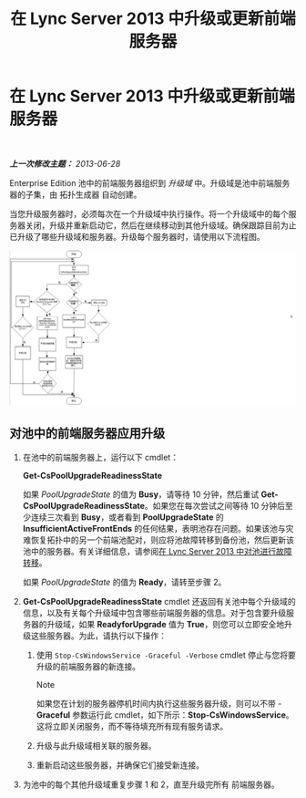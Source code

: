 ﻿---
title: 在 Lync Server 2013 中升级或更新前端服务器
TOCTitle: 在 Lync Server 2013 中升级或更新前端服务器
ms:assetid: 20fa39ae-ecfb-4c72-9cc4-8e183d3c752f
ms:mtpsurl: https://technet.microsoft.com/zh-cn/library/JJ204736(v=OCS.15)
ms:contentKeyID: 49312227
ms.date: 05/19/2016
mtps_version: v=OCS.15
ms.translationtype: HT
---

# 在 Lync Server 2013 中升级或更新前端服务器

 

_**上一次修改主题：** 2013-06-28_

Enterprise Edition 池中的前端服务器组织到 *升级域* 中。升级域是池中前端服务器的子集，由 拓扑生成器 自动创建。

当您升级服务器时，必须每次在一个升级域中执行操作。将一个升级域中的每个服务器关闭，升级并重新启动它，然后在继续移动到其他升级域。确保跟踪目前为止已升级了哪些升级域和服务器。升级每个服务器时，请使用以下流程图。

![升级服务器流程图](images/JJ204736.42ed59a4-1c26-49f7-ade4-a5a788457ab9(OCS.15).jpg "升级服务器流程图")

## 对池中的前端服务器应用升级

1.  在池中的前端服务器上，运行以下 cmdlet：
    
    **Get-CsPoolUpgradeReadinessState**
    
    如果 *PoolUpgradeState* 的值为 **Busy**，请等待 10 分钟，然后重试 **Get-CsPoolUpgradeReadinessState**。如果您在每次尝试之间等待 10 分钟后至少连续三次看到 **Busy**，或者看到 **PoolUpgradeState** 的 **InsufficientActiveFrontEnds** 的任何结果，表明池存在问题。如果该池与灾难恢复拓扑中的另一个前端池配对，则应将池故障转移到备份池，然后更新该池中的服务器。有关详细信息，请参阅[在 Lync Server 2013 中对池进行故障转移](lync-server-2013-failing-over-a-pool.md)。
    
    如果 *PoolUpgradeState* 的值为 **Ready**，请转至步骤 2。

2.  **Get-CsPoolUpgradeReadinessState** cmdlet 还返回有关池中每个升级域的信息，以及有关每个升级域中包含哪些前端服务器的信息。对于包含要升级服务器的升级域，如果 **ReadyforUpgrade** 值为 **True**，则您可以立即安全地升级这些服务器。为此，请执行以下操作：
    
    1.  使用 `Stop-CsWindowsService -Graceful -Verbose` cmdlet 停止与您将要升级的前端服务器的新连接。
        
        > [!NOTE]  
		> 如果您在计划的服务器停机时间内执行这些服务器升级，则可以不带 -<strong>Graceful</strong> 参数运行此 cmdlet，如下所示：<strong>Stop-CsWindowsService</strong>。这将立即关闭服务，而不等待填充所有现有服务请求。
    
    2.  升级与此升级域相关联的服务器。
    
    3.  重新启动这些服务器，并确保它们接受新连接。

3.  为池中的每个其他升级域重复步骤 1 和 2，直至升级完所有 前端服务器。

